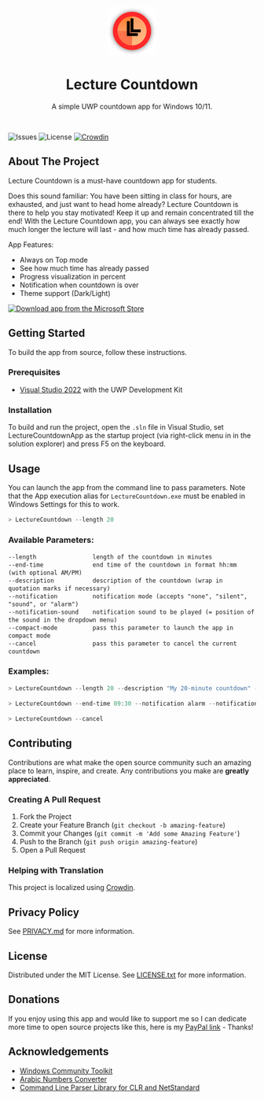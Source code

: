 <p align="center">
  <img alt="App Logo" src="LectureCountdownApp/Assets/StoreLogo.scale-400.png" width="100" />

  <h1 align="center">Lecture Countdown</h1>

  <p align="center">
    A simple UWP countdown app for Windows 10/11.
  </p>

  <br />
</p>

![Issues](https://img.shields.io/github/issues/EmilJunker/LectureCountdown) 
![License](https://img.shields.io/github/license/EmilJunker/LectureCountdown) 
[![Crowdin](https://badges.crowdin.net/lecture-countdown/localized.svg)](https://crowdin.com/project/lecture-countdown)

## About The Project

Lecture Countdown is a must-have countdown app for students.

Does this sound familiar: You have been sitting in class for hours, are exhausted, and just want to head home already? Lecture Countdown is there to help you stay motivated! Keep it up and remain concentrated till the end! With the Lecture Countdown app, you can always see exactly how much longer the lecture will last - and how much time has already passed.

App Features:

- Always on Top mode
- See how much time has already passed
- Progress visualization in percent
- Notification when countdown is over
- Theme support (Dark/Light)

[<img src="https://getbadgecdn.azureedge.net/images/English_L.png"
      alt="Download app from the Microsoft Store"
      height="80">](https://www.microsoft.com/store/productId/9P4NPSWTX7LK)

## Getting Started

To build the app from source, follow these instructions.

### Prerequisites

- [Visual Studio 2022](https://visualstudio.microsoft.com/vs/) with the UWP Development Kit

### Installation

To build and run the project, open the `.sln` file in Visual Studio, set LectureCountdownApp as the startup project (via right-click menu in in the solution explorer) and press F5 on the keyboard.

## Usage

You can launch the app from the command line to pass parameters. Note that the App execution alias for `LectureCountdown.exe` must be enabled in Windows Settings for this to work.

```powershell
> LectureCountdown --length 20
```

### Available Parameters:

```
--length                length of the countdown in minutes
--end-time              end time of the countdown in format hh:mm (with optional AM/PM)
--description           description of the countdown (wrap in quotation marks if necessary)
--notification          notification mode (accepts "none", "silent", "sound", or "alarm")
--notification-sound    notification sound to be played (= position of the sound in the dropdown menu)
--compact-mode          pass this parameter to launch the app in compact mode
--cancel                pass this parameter to cancel the current countdown
```

### Examples:

```powershell
> LectureCountdown --length 20 --description "My 20-minute countdown" --compact-mode
```

```powershell
> LectureCountdown --end-time 09:30 --notification alarm --notification-sound 6
```

```powershell
> LectureCountdown --cancel
```

## Contributing

Contributions are what make the open source community such an amazing place to learn, inspire, and create. Any contributions you make are **greatly appreciated**.

### Creating A Pull Request

1. Fork the Project
2. Create your Feature Branch (`git checkout -b amazing-feature`)
3. Commit your Changes (`git commit -m 'Add some Amazing Feature'`)
4. Push to the Branch (`git push origin amazing-feature`)
5. Open a Pull Request

### Helping with Translation

This project is localized using [Crowdin](https://crowdin.com/project/lecture-countdown).

## Privacy Policy

See [PRIVACY.md](https://github.com/EmilJunker/LectureCountdown/blob/main/PRIVACY.md) for more information.

## License

Distributed under the MIT License. See [LICENSE.txt](https://github.com/EmilJunker/LectureCountdown/blob/main/LICENSE.txt) for more information.

## Donations

If you enjoy using this app and would like to support me so I can dedicate more time to open source projects like this, here is my [PayPal link](https://www.paypal.me/EmilJunker) - Thanks!

## Acknowledgements

* [Windows Community Toolkit](https://github.com/CommunityToolkit/WindowsCommunityToolkit)
* [Arabic Numbers Converter](https://github.com/EmilJunker/ArabicNumbersConverter)
* [Command Line Parser Library for CLR and NetStandard](https://github.com/commandlineparser/commandline)
